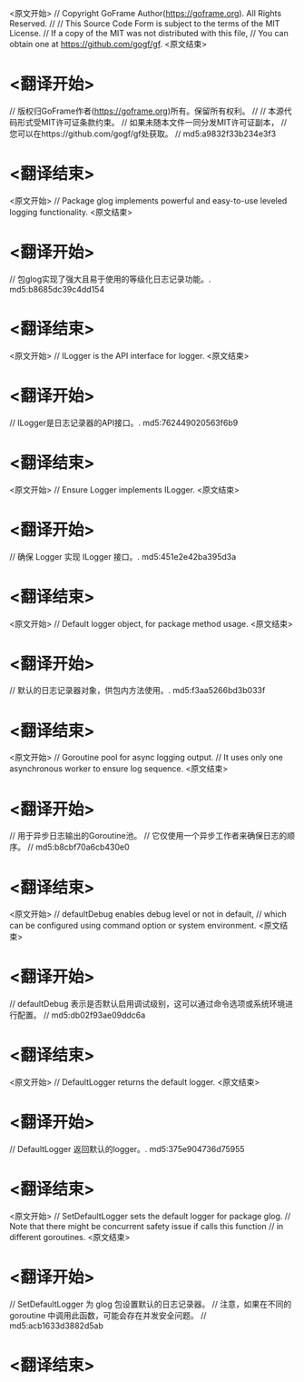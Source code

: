 
<原文开始>
// Copyright GoFrame Author(https://goframe.org). All Rights Reserved.
//
// This Source Code Form is subject to the terms of the MIT License.
// If a copy of the MIT was not distributed with this file,
// You can obtain one at https://github.com/gogf/gf.
<原文结束>

# <翻译开始>
// 版权归GoFrame作者(https://goframe.org)所有。保留所有权利。
//
// 本源代码形式受MIT许可证条款约束。
// 如果未随本文件一同分发MIT许可证副本，
// 您可以在https://github.com/gogf/gf处获取。
// md5:a9832f33b234e3f3
# <翻译结束>


<原文开始>
// Package glog implements powerful and easy-to-use leveled logging functionality.
<原文结束>

# <翻译开始>
// 包glog实现了强大且易于使用的等级化日志记录功能。. md5:b8685dc39c4dd154
# <翻译结束>


<原文开始>
// ILogger is the API interface for logger.
<原文结束>

# <翻译开始>
// ILogger是日志记录器的API接口。. md5:762449020563f6b9
# <翻译结束>


<原文开始>
// Ensure Logger implements ILogger.
<原文结束>

# <翻译开始>
// 确保 Logger 实现 ILogger 接口。. md5:451e2e42ba395d3a
# <翻译结束>


<原文开始>
// Default logger object, for package method usage.
<原文结束>

# <翻译开始>
// 默认的日志记录器对象，供包内方法使用。. md5:f3aa5266bd3b033f
# <翻译结束>


<原文开始>
	// Goroutine pool for async logging output.
	// It uses only one asynchronous worker to ensure log sequence.
<原文结束>

# <翻译开始>
// 用于异步日志输出的Goroutine池。
// 它仅使用一个异步工作者来确保日志的顺序。
// md5:b8cbf70a6cb430e0
# <翻译结束>


<原文开始>
	// defaultDebug enables debug level or not in default,
	// which can be configured using command option or system environment.
<原文结束>

# <翻译开始>
// defaultDebug 表示是否默认启用调试级别，这可以通过命令选项或系统环境进行配置。
// md5:db02f93ae09ddc6a
# <翻译结束>


<原文开始>
// DefaultLogger returns the default logger.
<原文结束>

# <翻译开始>
// DefaultLogger 返回默认的logger。. md5:375e904736d75955
# <翻译结束>


<原文开始>
// SetDefaultLogger sets the default logger for package glog.
// Note that there might be concurrent safety issue if calls this function
// in different goroutines.
<原文结束>

# <翻译开始>
// SetDefaultLogger 为 glog 包设置默认的日志记录器。
// 注意，如果在不同的 goroutine 中调用此函数，可能会存在并发安全问题。
// md5:acb1633d3882d5ab
# <翻译结束>

